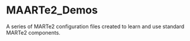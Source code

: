 # MAARTe2_Demos
A series of MARTe2 configuration files created to learn and use standard MARTe2 components.
